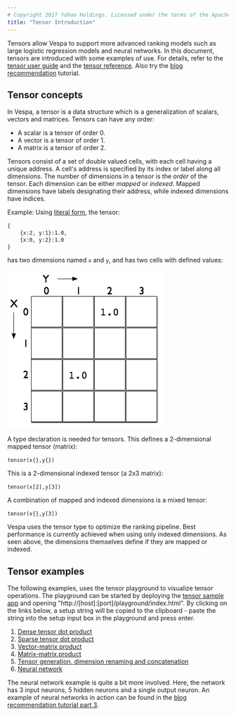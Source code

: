 ```yaml
---
# Copyright 2017 Yahoo Holdings. Licensed under the terms of the Apache 2.0 license. See LICENSE in the project root.
title: "Tensor Introduction"
---
```


Tensors allow Vespa to support more advanced ranking models
such as large logistic regression models and neural networks.
In this document, tensors are introduced with some examples of use.
For details, refer to the [tensor user guide](tensor-user-guide.html)
and the [tensor reference](reference/tensor.html).
Also try the [blog recommendation](tutorials/blog-recommendation.html) tutorial.



## Tensor concepts
In Vespa, a tensor is a data structure which is a generalization of scalars, vectors and matrices.
Tensors can have any order:

- A scalar is a tensor of order 0.
- A vector is a tensor of order 1.
- A matrix is a tensor of order 2.

Tensors consist of a set of double valued cells, with each cell having a unique address.
A cell's address is specified by its index or label along all dimensions.
The number of dimensions in a tensor is the _order_ of the tensor.
Each dimension can be either _mapped_ or _indexed_.
Mapped dimensions have labels designating their address,
while indexed dimensions have indices.

Example: Using [literal form](reference/tensor.html), the tensor:

    {
        {x:2, y:1}:1.0,
        {x:0, y:2}:1.0
    }

has two dimensions named `x` and `y`, and has two cells with defined values:

![Tensor graphical representation](img/tensor-guide.png)

A type declaration is needed for tensors. This defines a 2-dimensional mapped tensor (matrix):

    tensor(x{},y{})

This is a 2-dimensional indexed tensor (a 2x3 matrix):

    tensor(x[2],y[3])
    
A combination of mapped and indexed dimensions is a mixed tensor:

    tensor(x{},y[3])

Vespa uses the tensor type to optimize the ranking pipeline.
Best performance is currently achieved when using only indexed dimensions.
As seen above, the dimensions themselves define if they are mapped or indexed.



## Tensor examples
The following examples, uses the tensor playground to visualize tensor operations.
The playground can be started by deploying the
[tensor sample app](https://github.com/vespa-engine/sample-apps/tree/master/basic-search-tensor)
and opening "http://[host]:[port]/playground/index.html".
By clicking on the links below, a setup string will be copied to the clipboard -
paste the string into the setup input box in the playground and press enter.

<script>
function copyToClipboard(text) {
    var textarea = document.createElement("textarea");
    textarea.value = text;
    document.body.appendChild(textarea);
    textarea.select();
    document.execCommand('copy');
    document.body.removeChild(textarea);
}
</script>

1. <a href="#dense_dot_product" onclick="copyToClipboard('N4KABGBEBmBOCGBbApgZ0gLjAbXBMo++kA9gA6ZQDGJiKAdgC6QA0eRkZ8CilhRxRsgAezLJAAiyeqmRghMkrDAATEozBlYJFQFcqzdvgC+R42yL8O5SpABu3AJbwARgBtkrIxE7ckfb2J6JE9xAEEvAUEATzJQqAVUJQAKYWwAZgBdAEpIqKgHN114yGBgYQwARmMMAAYAOmrIQNMicyMrYhtxB1hnd08LAV8eAPyoYJRbACE8qMhGWJLElLSs3KH5wuLbMoramobKlnKqw-qAJmNmqNaTTYJA0gpxES00VEcSejniLlGsJ0OJMSr8OG9YB8vj9wmAAFRgWYtMwPIFQbpQCFQ75gqD-fyAwI+EG2XE+LGoT448SoXSIZJhOHTXLItqop4YyAUqk-B4+fG8QnjSAk8RkzHCd6U6G2SF6KjIZIAKxIjnoDJYiM10FSLGi2VScP12U1tMQLNuZjwmRAxiAA')">Dense tensor dot product</a>
1. <a href="#sparse_dot_product" onclick="copyToClipboard('N4KABGBEBmBOCGBbApgZ0gLjAbXBMo++kA9gA6ZQDGJiKAdgC6QA0eRkZ8CilhRxRsgAezLJADKXWKmRgh9VCVhgAJiUZgysEqoCuVZu3wBfYybZF+HcpUgA3bgEt4AIwA2yVsYiduSPh9ieiQvcQBBbwFBAE8yMKgFJVgACmFgEwBKKOioR3c9BMhgYGEMAEYTDAAGADpKyCCzIgtja2JbcUdYFw8vSwE-HkDcqBCUOwAhHOjIRjiipOU0jOyB2fzCuxKy6qq68pZSiv3agCYTRujm03WCINIKcRFtNFQnEnoZ4mkArHaOOMit8OC9YG8Pl8ImAAFRgaZNcx3AFQTpQMEQz4gqC-Xj-IK+IF2bG+DGod5Y8SoPSIFLhGGTFhgYTZREtZEPNGQMkUr53Xy4ka5SBE8Qk9HCV7kyF2cH6KjIFIAKxITnodKZjLA0DSLBimTSMP1mSZ1MQrOu5jwAF0QCYgA')">Sparse tensor dot product</a>
1. <a href="#vector_matrix_product" onclick="copyToClipboard('N4KABGBEBmBOCGBbApgZ0gLjAbXBMo++kA9gA6ZQDGJiKAdgC6QA0eRkZ8CilhRxRsgAezLJABqyKoxKwAtIniNYAS2FgysEgBMArjIB0kdvgC+ps2yL8O5SpABu3VfABGAG2StTETtyQ+X2J6JG9xCR8BQQBPMnCoIXpUOQAKYWwAZgBdAEoo6KhnDz0EyGBgYQwABjMawwBWFkqMAEY66sbmqoAmDsazE2iLIitTW2J7cWc1dy8Cji4eIMKoUJQHAFkFgUhGOLKklNhUqizslgyc-OtCp3gSsoqqGsuajuaX6rf2+tbP169fo9AH-Kq1Nqgn51VqGf7AF5gjB9NqGEEI5FvCHol4gqq-HpwgF45F1Ql9IYCEbmW4QCZ+KZQERaNCoVQkeg7PxLQJYekhMIOLnEZmwVnszniVB6RCpCRgABUYE2LDAwnywWpEDGNmCpAo4hodGQTGF-mWfOCfiEogcADkSEIwIwABbKZ0u5BgOQ6ZCwb3QMCIPQeRiqMgeVRUZQSsA6EhoegAckYQeUQlghjAAElU6pUB6vTpVAw2RznSQwNLEN7HH6Pe6lIwM6hjJrLLSCHrGZBReKOWaebxLatIOsysK-H3UGXJVBq6lNoqwBJVerKaMO+NuwamcIWTOJYOAsOu6Px0LOxxp7OHGL9FRkKkAFYkVT0OWqlVgaDpFgxXJ0mXADclVas1w1YZLDwbIQDMIA')">Vector-matrix product</a>
1. <a href="#matrix_matrix_product" onclick="copyToClipboard('N4KABGBEBmBOCGBbApgZ0gLjAbXBMo++kA9gA6ZQDGJiKAdgC6QA0eRkZ8CilhRxRsgAezLJACiwpGQA2yMCWhh4YRPEawAlsIC06zTrBlYJACYBXKowB0kdvgC+Dx2yL8O5SpABu3LfAARvKsDhCc3Eh8YcT0SMjeAIKhAoIAnmQJ4kL0qCSwABTCwK5pJQCUKalQfrIWWVDAADr0wMIYAAwsaZ2OnSwtbf09AIx9HTYjA63tUz0dfVODs90YY2uTLY72qc5Erg4exF7iftpBIW4CETzR1VBxKN4AQlWpkIwZDR-IufkFZVcAC8Km9rrV6t5mq15iwgb1+oNYfD1ksYWs4QiJmjgKNMajNvRtjE9k4rhAjuETlARCY0KgtCR6GDwlxblhKbF4t4WcRabB6YzmeJEmAAFRgV4klzkggxUgUcT8wVM3k3KIcmLhR7fXnhZWoBmq8SoCyIAqiiXPFhgNKVaX7WWchXeA1G5my1mRXia+6QHU8z184R0w1C7wCyxUZAFABWJC09AtLGt0CK3XKRTFdvKLFNiAzOwEpIgpIAuiBHEA')">Matrix-matrix product</a>
1. <a href="#tensor_generation" onclick="copyToClipboard('N4KABGBEBmBOCGBbApgZ0gLjAbXBMo++kA9gA6ZQDGJiKAdgC6QA0eRkZ8CilhRxRsgAezLJADEEsABVk9VCVhgA5vOQJGASxL0WYACZaGqHfTCx5SLfRVh49A2Br0q8IfXdnI7fAF9fPzYifg5ySkgRMktUU11WXwhObiQ+ROJPFAiAQQSBYiiYuPoIj0VYAAotbABmAF0ASiqGn3yAoiDfUOJw8UK0YryBZJ40-KTM5AiAISH8yOFoge9xMqUq7AAmRqqAahqW9Pb-YPxupN6oftjvU44uUaxzjKQp8QBhOeHrwfEXN0YFWyLGmLC0hzagTuBHSpAofUWRVusIeqSe6QmrwiXw4PxWUEskwq730Wn0wghAmOEGOdRAfiAA')">Tensor generation, dimension renaming and concatenation</a>
1. <a href="#neural_network" onclick="copyToClipboard('N4KABGBEBmBOCGBbApgZ0gLjAbXBMo++kA9gA6ZQDGJiKAdgC6QA0eRkZ8CilhRxRsgAezLJAByyAK4IANmHrJGAdxKwA1mBFIyc5JHb4AvkeNsi-DuUqQAbtwCW8AEb7WRiJ25I+n4vRIBuKO9GTSzBYCXowAnmTBUEL0qOoAFKHhjNgAzAC6AJQe0V4OctKJkMDAmREYAAzGDQB0AIwsNWF1rU31bR21jBgATL1txobRpkTmRlbENuIOsM5uBlEcXDx+JVCBKLYqABaOACanyPTFJZBxCbbJqbAZXdn5LCfnl9gArIXX0Xs8HKlWqnwu9AaLEGDSaAFo+gB2VoADgAnMMOuDLhh2jDGrjmmi0a1hiisWcISNoa9YS16gAWBmoilfSE5GlZOkItoo4YMjnAbGQhmcuoEvr1fnE1lU+pioY9FoANhRiJRP1lOLxtKVcNazWV-J+5KFlJxmJhSr6wxyyplZrZGA5VrGyp+iMRosdVNFrpaPzR7tNwqhMNGGH1zR+TOV3tDOq5EZtaPqjK1kMttOTbWVytamp9OJd2aaBq9rRyIfNIoVIzGOVaAp+E380xMGwI-lIFCWTlc7k7Xi2viw8w4+0qLmFAIEt3ilUe6WFv3+Q+IZQqtjBNbpNpRUsRGdxYylHsLoZzafq+ePOTGw3zrXaRZF8L6rTz9TRramZk745QIsUDLKsg7diOvBjv4XiToc0ChMCs4cHci6XE8aQrn8LAIYEcjYK0a4wSBwJbuIO5OvKuHAtyyrNHyPyqse7TUXI3LPtGPzDOqx6Yqx3KSo2aJHq+zo4YhbEEjknGIo+x6ivxBI8naiI5Iiv4CO2ECzJY3bAUCKwDusEE+FBXa7JAcHiC4rHIYIC4POh6SsQRREWZuoLAIpp7uoiyqNJMmn-nMem9tQtAMJEJnbNBFlCKItgAGKOLAqCMGAcjwLEyCwGA8BUIwjgOIVJCQoFMzBbpgL6SIZCwGgqCOKVdneDF5k3FZUB2V4tX1agjXNeIqDSIgLxZGAABUYDHDWLBgIMBRgAA1GA041uVJiVfggE9rYvUNU1Vzrq1o7tYCnWQJl2WwK03VQPt-WHbY9XlGkw2jYMk3TcKc0Lctq3CkUbZbRAO01cIdUHc1x2QTsHVBLYwJCLAgSFXYyAAPpXTlt3rj1EN9QNVziC90hpMIKgY3o0ioBjLhjREc0zWyc1rSz82vAUQN-jMAGhbYNB0JcUWArDsU3PFYhQMleEZVlOV5QVRXwCVZXA7zIXVWFkAPUTLVi2dc4XXdOsE1DxNQO9aTYzdX0qKxc2A-9NkSRt2kg4bXjg5Dj3Q9Fp2AbBCPiDbwwm7rT1DY4ADmiAkGcb0jdb8u21N9sSY7NaLStLt4dzQUa1Vc76YLkX66ZcOApLSUSWACD0FoqA0PVGBu2AWnt3zWt7WbvtHf7ZmB3swddXj9293rQ1J6H+cVXPYB5CAxhAA')">Neural network</a>

The neural network example is quite a bit more involved.
Here, the network has 3 input neurons, 5 hidden neurons and a single output neuron.
An example of neural networks in action can be found in the
[blog recommendation tutorial part 3](tutorials/blog-recommendation-nn.html).
